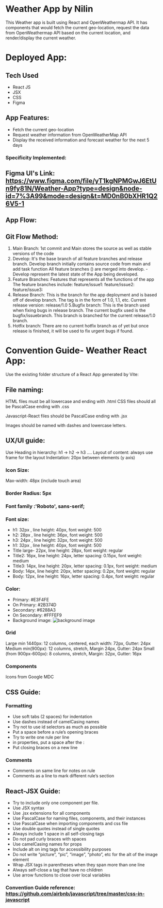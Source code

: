 # Weather App by Nilin 
This Weather app is built using React and OpenWeathermap API. It has components that would fetch the current geo-location, request the data from OpenWeathermap API based on the current location, and render/display the current weather. 
# Deployed App:
## Tech Used
- React JS
- JSX
- CSS
- Figma
## App Features:
- Fetch the current geo-location
- Request weather information from OpenWeatherMap API
- Display the received information and forecast weather for the next 5 days

### Specificity Implemented:

## Figma UI's Link: https://www.figma.com/file/yT1kgNPMGwJ6EtUn9fy81N/Weather-App?type=design&node-id=7%3A99&mode=design&t=MD0nB0bXHR1Q26V5-1

## App Flow:

## Git Flow Method: 
1. Main Branch:
1st commit and Main stores the source as well as stable versions of the code
2. Develop:
It's the base branch of all feature branches and release branch.
Develop branch initially contains source code from main and add task function
All feature branches () are merged into develop. -Develop represent the latest state of the App being developed.
3. Feature Branches:
Features that represents all the functions of the app
The feature branches include:
feature/issue1: 
feature/issue2: 
feature/issue3: 
4. Release Branch:
This is the branch for the app deployment and is based off of develop branch.
The tag is in the form of 1.0, 1.1, etc.
Current release version: release/1.0
5.Bugfix branch:
This is the branch used when fixing bugs in release branch.
The current bugfix used is the bugfix/issuebranch.
This branch is branched for the current release/1.0 branch.
6. Hotfix branch:
There are no current hotfix branch as of yet but once release is finished, it will be used to fix urgent bugs if found.

# Convention Guide- Weather React App:
Use the existing folder structure of a React App generated by Vite:
## File naming:
HTML files must be all lowercase and ending with .html
CSS files should all be PascalCase ending with .css

Javascript-React files should be PascalCase ending with .jsx

Images should be named with dashes and lowercase letters.

## UX/UI guide:
Use Heading in hierarchy: h1 -> h2 -> h3 ....
Layout of content: always use frame for the layout
Indentation: 20px between elements (y axis)
### Icon Size:
Max-width: 48px (include touch area)
### Border Radius: 5px
### Font family :'Roboto', sans-serif;
### Font size:
- h1: 32px , line height: 40px, font weight: 500
- h2: 28px , line height: 36px, font weight: 500
- h3: 24px , line height: 32px, font weight: 500
- h1: 32px , line height: 40px, font weight: 500
- Title large- 22px, line height: 28px, font weight: regular
- Title2: 16px, line height: 24px, letter spacing: 0.15px, font weight: medium
- Title3: 14px, line height: 20px, letter spacing: 0.1px, font weight: medium
- Body: 14px, line height: 20px, letter spacing: 0.2px, font weight: regular
- Body: 12px, line height: 16px, letter spacing: 0.4px, font weight: regular
### Color:
- Primary: #E3F4FE
- On Primary: #2B374D
- Secondary: #6288A3
- On Secondary: #FFFEF9
- Background image: ![background image](./src/assets/bg.jpeg)

### Grid
Large min 1440px:
12 columns, centered, each width: 72px, Gutter: 24px
Medium min(900px):
12 columns, stretch, Margin 24px, Gutter: 24px
Small (from 900px-600px):
8 columns, stretch, Margin: 32px, Gutter: 16px
### Components
Icons from Google MDC
## CSS Guide:
### Formatting
- Use soft tabs (2 spaces) for indentation
- Use dashes instead of camelCasing names
- Try not to use id selectors as much as possible
- Put a space before a rule’s opening braces
- Try to write one rule per line
- in properties, put a space after the :
- Put closing braces on a new line
### Comments
- Comments on same line for notes on rule
- Comments as a line to mark different rule’s section
## React-JSX Guide:
- Try to include only one component per file.
- Use JSX syntax
- Use .jsx extensions for all components
- Use PascalCase for naming files, components, and their instances
- Use PascalCase when importing components and css file
- Use double quotes instead of single quotes
- Always include 1 space in all self-closing tags
- Do not pad curly braces with spaces
- Use camelCasing names for props
- Include alt on img tags for accessibility purposes
- Do not write “picture”, “pic”, “image”, “photo”, etc for the alt of the image element
- Wrap JSX tags in parentheses when they span more than one line
- Always self-close a tag that have no children
- Use arrow functions to close over local variables
### Convention Guide reference: https://github.com/airbnb/javascript/tree/master/css-in-javascript
